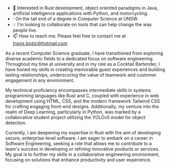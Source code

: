 - 👀 Interested in Rust development, object oriented paradigms in Java, artificial intelligence applications with Python, and motorcycling. 
- 🕯 On the tail end of a degree in Computer Science at UNSW.
- 💡 I’m looking to collaborate on tools that can help change the way people live.
- 📫 How to reach me: Please feel free to contact me at travis.bozic@hotmail.com


As a recent Computer Science graduate, I have transitioned from exploring diverse
academic fields to a dedicated focus on software engineering. Throughout my time at
university and in my role as a Cocktail Bartender, I have honed my skills in creating
memorable guest experiences and building lasting relationships, underscoring the
value of teamwork and customer engagement in any environment.

My technical proficiency encompasses intermediate skills in systems programming
languages like Rust and C, coupled with experience in web development using HTML,
CSS, and the modern framework Tailwind CSS for crafting engaging front-end designs.
Additionally, my venture into the realm of Deep Learning, particularly in Python, was
marked by a collaborative student project utilizing the YOLOv5 model for object
detection.

Currently, I am deepening my expertise in Rust with the aim of developing secure,
enterprise-level software. I am eager to embark on a career in Software Engineering,
seeking a role that allows me to contribute to a team's success in developing or
refining innovative products or services. My goal is to further my skills in a
collaborative engineering environment, focusing on solutions that enhance
productivity and user experience.

<!---
travboz/travboz is a ✨ special ✨ repository because its `README.md` (this file) appears on your GitHub profile.
You can click the Preview link to take a look at your changes.
--->
